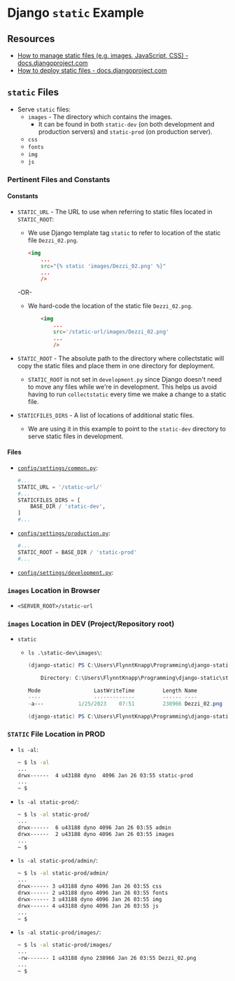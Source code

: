 # Django `static` Example

## Resources

* [How to manage static files (e.g. images, JavaScript, CSS) - docs.djangoproject.com](https://docs.djangoproject.com/en/4.0/howto/static-files/)
* [How to deploy static files - docs.djangoproject.com](https://docs.djangoproject.com/en/4.0/howto/static-files/deployment/)

## `static` Files

* Serve `static` files:
  * `images` - The directory which contains the images.
    * It can be found in both `static-dev` (on both development and production servers) and `static-prod` (on production server).
  * `css`
  * `fonts`
  * `img`
  * `js`

### Pertinent Files and Constants

#### Constants

* `STATIC_URL` - The URL to use when referring to static files located in `STATIC_ROOT`:
  * We use Django template tag `static` to refer to location of the static file `Dezzi_02.png`.

    ```html
    <img
        ...
        src="{% static 'images/Dezzi_02.png' %}"
        ...
        />
    ```

  -OR-
  * We hard-code the location of the static file `Dezzi_02.png`.

    ```html
        <img
            ...
            src='/static-url/images/Dezzi_02.png'
            ...
            />
    ```

* `STATIC_ROOT` - The absolute path to the directory where collectstatic will copy the static files and place them in one directory for deployment.
  * `STATIC_ROOT` is not set in `development.py` since Django doesn't need to move any files while we're in development. This helps us avoid having to run `collectstatic` every time we make a change to a static file.
* `STATICFILES_DIRS` - A list of locations of additional static files.
  * We are using it in this example to point to the `static-dev` directory to serve static files in development.

#### Files

* [`config/settings/common.py`](./config/settings/common.py):

  ```python
  #...
  STATIC_URL = '/static-url/'
  #...
  STATICFILES_DIRS = [
      BASE_DIR / 'static-dev',
  ]
  #...
  ```

* [`config/settings/production.py`](./config/settings/production.py):
  
    ```python
    #...
    STATIC_ROOT = BASE_DIR / 'static-prod'
    #...
    ```

* [`config/settings/development.py`](./config/settings/development.py):

### `images` Location in Browser

* `<SERVER_ROOT>/static-url`

### `images` Location in DEV (Project/Repository root)

* `static`
  * `ls .\static-dev\images\`:

    ```powershell
    (django-static) PS C:\Users\FlynntKnapp\Programming\django-static> ls .\static-dev\images\
    
        Directory: C:\Users\FlynntKnapp\Programming\django-static\static-dev\images
    
    Mode                 LastWriteTime         Length Name
    ----                 -------------         ------ ----
    -a---           1/25/2023    07:51         238966 Dezzi_02.png
    
    (django-static) PS C:\Users\FlynntKnapp\Programming\django-static>
    ```

### `STATIC` File Location in PROD

* `ls -al`:

  ```bash
  ~ $ ls -al
  ...
  drwx------  4 u43188 dyno  4096 Jan 26 03:55 static-prod
  ...
  ~ $
  ```

* `ls -al static-prod/`:

  ```bash
  ~ $ ls -al static-prod/
  ...
  drwx------  6 u43188 dyno 4096 Jan 26 03:55 admin
  drwx------  2 u43188 dyno 4096 Jan 26 03:55 images
  ...
  ~ $
  ```

* `ls -al static-prod/admin/`:

  ```bash
  ~ $ ls -al static-prod/admin/
  ...
  drwx------ 3 u43188 dyno 4096 Jan 26 03:55 css
  drwx------ 2 u43188 dyno 4096 Jan 26 03:55 fonts
  drwx------ 3 u43188 dyno 4096 Jan 26 03:55 img
  drwx------ 4 u43188 dyno 4096 Jan 26 03:55 js
  ...
  ~ $
  ```

* `ls -al static-prod/images/`:

  ```bash
  ~ $ ls -al static-prod/images/
  ...
  -rw------- 1 u43188 dyno 238966 Jan 26 03:55 Dezzi_02.png
  ...
  ~ $
  ```
